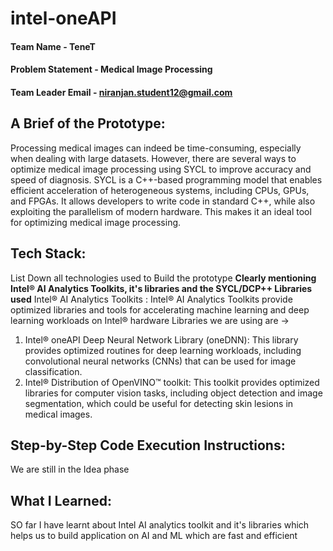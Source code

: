# intel-oneAPI

#### Team Name - TeneT
#### Problem Statement - Medical Image Processing
#### Team Leader Email - niranjan.student12@gmail.com

## A Brief of the Prototype:
  Processing medical images can indeed be time-consuming, especially when dealing with large datasets. However, there are several ways to optimize medical image processing using SYCL to improve accuracy and speed of diagnosis. SYCL is a C++-based programming model that enables efficient acceleration of heterogeneous systems, including CPUs, GPUs, and FPGAs. It allows developers to write code in standard C++, while also exploiting the parallelism of modern hardware. This makes it an ideal tool for optimizing medical image processing.
  
## Tech Stack: 
   List Down all technologies used to Build the prototype **Clearly mentioning Intel® AI Analytics Toolkits, it's libraries and the SYCL/DCP++ Libraries used**
   Intel® AI Analytics Toolkits : 
   Intel® AI Analytics Toolkits provide optimized libraries and tools for accelerating machine learning and deep learning workloads on Intel® hardware
   Libraries we are using are ->
   1. Intel® oneAPI Deep Neural Network Library (oneDNN): This library provides optimized routines for deep learning workloads, including convolutional neural     networks (CNNs) that can be used for image classification.
   2. Intel® Distribution of OpenVINO™ toolkit: This toolkit provides optimized libraries for computer vision tasks, including object detection and image segmentation, which could be useful for detecting skin lesions in medical images.
   
## Step-by-Step Code Execution Instructions:
  We are still in the Idea phase
  
## What I Learned:
   SO far I have learnt about Intel AI analytics toolkit and it's libraries which helps us to build application on AI and ML which are fast and efficient
